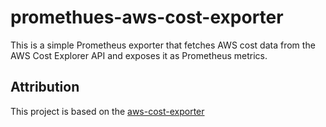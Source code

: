 # promethues-aws-cost-exporter

This is a simple Prometheus exporter that fetches AWS cost data from the AWS Cost Explorer API and exposes it as Prometheus metrics.

## Attribution

This project is based on the [aws-cost-exporter](https://github.com/electrolux-oss/aws-cost-exporter)
